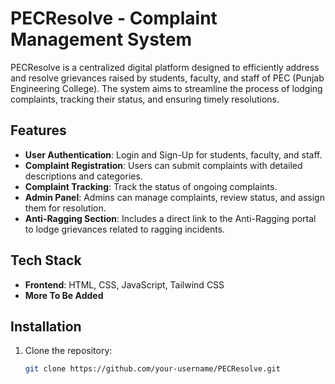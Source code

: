 # PECResolve - Complaint Management System

PECResolve is a centralized digital platform designed to efficiently address and resolve grievances raised by students, faculty, and staff of PEC (Punjab Engineering College). The system aims to streamline the process of lodging complaints, tracking their status, and ensuring timely resolutions.

## Features

- **User Authentication**: Login and Sign-Up for students, faculty, and staff.
- **Complaint Registration**: Users can submit complaints with detailed descriptions and categories.
- **Complaint Tracking**: Track the status of ongoing complaints.
- **Admin Panel**: Admins can manage complaints, review status, and assign them for resolution.
- **Anti-Ragging Section**: Includes a direct link to the Anti-Ragging portal to lodge grievances related to ragging incidents.

## Tech Stack

- **Frontend**: HTML, CSS, JavaScript, Tailwind CSS
- **More To Be Added**

## Installation

1. Clone the repository:
   ```bash
   git clone https://github.com/your-username/PECResolve.git
